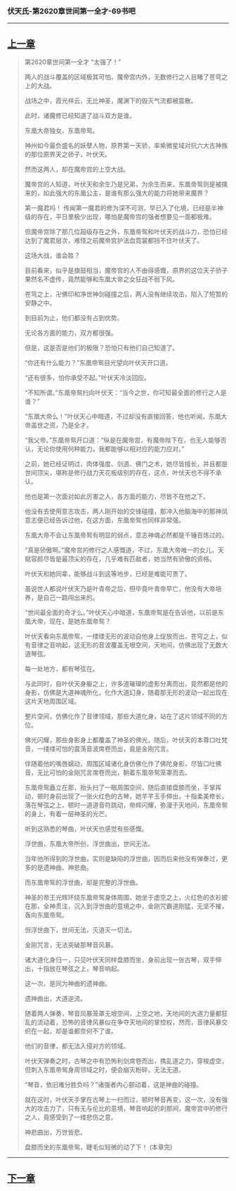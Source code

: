 ### 伏天氏-第2620章世间第一全才-69书吧

--------
[上一章](./10b04d9648bd83f61f0c4eb586906f37.md)
--------


>
>
>
>第2620章世间第一全才
>“太强了！”
>
>两人的战斗覆盖的区域极其可怕，魔帝宫内外，无数修行之人目睹了苍穹之上的大战。
>
>战场之中，霞光祥云，无比神圣，魔渊下的毁灭气流都被震散。
>
>此时，诸魔修已经知道了战斗双方是谁。
>
>东凰大帝独女，东凰帝鸳。
>
>神州如今最负盛名的妖孽人物，原界第一天骄，率紫微星域对抗六大古神族的那位原界天之骄子，叶伏天。
>
>然而这两人，却在魔帝宫的上空大战。
>
>魔帝宫的人知道，叶伏天和余生乃是兄弟，为余生而来，东凰帝鸳则是被擒来的，如此强大的东凰公主，是谁有那么强大的能力将她带来魔界？
>
>第一魔君吗！
>传闻第一魔君的修为深不可测，早已入了化境，已经是半神级的存在，平日里极少出现，哪怕是魔帝宫的强者想要见一面都极难。
>
>但魔帝宫除了那几位超级存在之外，东凰帝鸳和叶伏天的战斗力，恐怕已经达到了魔君层次，难怪之前魔帝宫护法血霓裳都挡不住叶伏天了。
>
>这场大战，谁会胜？
>
>目前看来，似乎是旗鼓相当，魔帝宫的人不由得感慨，原界的这位天子骄子果然名不虚传，竟然能够和东凰大帝之女狂战不弱下风。
>
>苍穹之上，卍佛印和净世神剑碰撞之后，两人没有继续攻击，陷入了短暂的安静之中。
>
>到目前为止，他们都没有占到优势。
>
>无论各方面的能力，双方都很强。
>
>但是，这是否是他们的极限？恐怕只有他们自己知道了。
>
>“你还有什么能力？”东凰帝鸳目光望向叶伏天开口道。
>
>“还有很多，怕你承受不起。”叶伏天冷淡回应。
>
>“不知所谓。”东凰帝鸳扫向叶伏天：“当今之世，你可知最全面的修行之人是谁？”
>
>“东凰大帝么！”叶伏天心中暗道，不过却没有直接回答，他也听闻，东凰大帝盖世之资，乃是全才。
>
>“我父帝。”东凰帝鸳开口道：“纵是在魔帝宫，有魔帝陛下在，也无人能够否认，无论你使用何种能力，我都能够以相对应的能力应对。”
>
>之前，她已经证明过，肉体强度、剑道、佛门之术，她尽皆擅长，并且都是世间顶尖，堪称是修行战力天花板级别的存在，这点，叶伏天也不得不承认。
>
>他也是第一次面对如此厉害之人，各方面的能力，尽皆不在他之下。
>
>他没有去使用意志攻击，两人刚开始的交锋碰撞，那冲入他脑海中的那神凤意志便已经告诉过他，在这方面，东凰帝鸳也同样非常强。
>
>东凰大帝不会让东凰帝鸳有明显的弱点，意志神魂必然都是千锤百炼过的。
>
>“真是骄傲啊。”魔帝宫的修行之人感慨道，不过，东凰大帝唯一的女儿，天赋容颜尽皆是最顶尖的存在，几乎难有匹敌者，她当然有骄傲的资格。
>
>叶伏天和她同辈，能够战斗到这等地步，已经是难能可贵了。
>
>虽说世人都说叶伏天乃是叶青帝之后，但毕竟叶青帝早亡，他没有大帝培养，是自己一路闯出来的。
>
>“世间最全面的奇才么。”叶伏天心中暗道，东凰帝鸳是在告诉他，以前是东凰大帝，现在，是她东凰帝鸳？
>
>叶伏天看向东凰帝鸳，一缕缕无形的波动自他身上绽放而出，苍穹之上，似有音律之音响起，这无形的音波覆盖无垠空间，天地间，仿佛出现了无数大道琴弦。
>
>每一处地方，都有琴弦在。
>
>与此同时，自叶伏天身躯之上，许多道璀璨的虚影分离而出，竟然都是他的身影，仿佛是大道神魂所化，化作大道幻身，随着那无形的波动一起出现在这片天地周围区域。
>
>整片空间，仿佛化作了音律领域，那些大道化身，站在了这片领域不同的方位。
>
>佛光闪耀，那些身影身上都覆盖了神圣的佛光，随后，叶伏天的本尊口吐梵音，一缕缕可怕的震荡音波席卷而出，竟是金刚咒言。
>
>伴随着他的嘴唇蠕动，周围区域诸化身仿佛化作了佛陀身影，尽皆口吐佛音，无比可怕的金刚咒言席卷而出，朝着东凰帝鸳笼罩而去。
>
>东凰帝鸳矗立在那，抬头扫了一眼周围空间，随后直接盘膝而坐，手掌挥动，顿时身前出现了一张火红色的古琴，她芊芊玉手伸出，十指柔美修长，落在琴弦之上，顿时一道道音符跳动，帝辉闪耀，弥漫于天地间，东凰帝鸳的身上，有着一层神圣的光芒。
>
>听到这熟悉的琴曲，叶伏天也感觉有些感慨。
>
>浮世曲，东凰大帝所创，浮世曲出，世间无法。
>
>当年他所得到的浮世曲，实则是缺陷的浮世曲，因而后来他没有弹奏过，更多的是遗神曲、神悲曲。
>
>而东凰帝鸳的浮世曲，却是完整的浮世曲。
>
>神圣的帝王光辉环绕东凰帝鸳身体周围，她坐于虚空之上，火红色的衣衫披在那，全神贯注，沉入到浮世曲的意境之中，金刚咒霸道刚猛，无坚不摧，轰向东凰帝鸳。
>
>但浮世曲下，世间无法，灭道灭一切法。
>
>金刚咒言，无法突破那琴音风暴。
>
>诸大道化身归一，只见叶伏天同样盘膝而坐，身前出现一张古琴，双手伸出，十指放在琴弦之上，琴音响起。
>
>这一次，是同为神曲的遗神曲。
>
>遗神曲出，大道逆流。
>
>随着两人弹奏，琴音风暴笼罩无垠空间，上空之地，天地间的大道力量都狂乱的流动着，恐怖的音律风暴似在争夺天地间的掌控权，然而，音律风暴交织在一起，却是谁都奈何不了谁。
>
>他们的音律，都无法入侵对方的领域。
>
>叶伏天弹奏之时，古琴之中有恐怖利剑席卷而出，携乱道之力，穿梭虚空，但刺入东凰帝鸳身周领域之时，便会崩灭粉碎，无法无道。
>
>“琴音，依旧难分胜负吗？”诸强者内心颤动着，这是神曲的碰撞。
>
>就在这时，叶伏天手掌在古琴上一扫而过，顿时琴音再变，这一次，没有强大的攻击力了，只有无与伦比的意境，琴音响起的刹那间，魔帝宫中的修行之人，竟感受到了一缕悲伤之意。
>
>神悲曲出，万世皆悲。
>
>盘膝而坐的东凰帝鸳，睫毛似轻微的动了下！
>(本章完)
>
>

--------
[下一章](./bf82e7a43c1f9f76ce74f188d8c4ffb6.md)
--------
